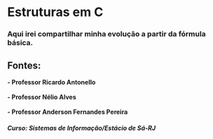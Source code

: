 # Estruturas em C


### Aqui irei compartilhar minha evolução a partir da fórmula básica. 

## Fontes: <br> 
<strong>- Professor Ricardo Antonello</strong> <br>
<br> <strong>- Professor Nélio Alves</strong> <br>
<br> <strong>- Professor Anderson Fernandes Pereira</strong> <br>

##### Curso: Sistemas de Informação/Estácio de Sá-RJ

